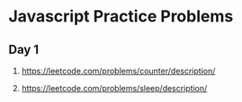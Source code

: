 # Javascript Practice Problems
## Day 1

1. https://leetcode.com/problems/counter/description/ 

2. https://leetcode.com/problems/sleep/description/

  
